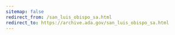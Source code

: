 ```yaml
---
sitemap: false 
redirect_from: /san_luis_obispo_sa.html 
redirect_to: https://archive.ada.gov/san_luis_obispo_sa.html 
---
```

